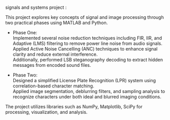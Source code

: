 signals and systems project :

This project explores key concepts of signal and image processing through two practical phases using MATLAB and Python.  

- Phase One:  
  Implemented several noise reduction techniques including FIR, IIR, and Adaptive (LMS) filtering to remove power line noise from audio signals.  
  Applied Active Noise Cancelling (ANC) techniques to enhance signal clarity and reduce external interference.  
  Additionally, performed LSB steganography decoding to extract hidden messages from encoded sound files.  

- Phase Two:  
  Designed a simplified License Plate Recognition (LPR) system using correlation-based character matching.  
  Applied image segmentation, deblurring filters, and sampling analysis to recognize characters under both ideal and blurred imaging conditions.  

The project utilizes libraries such as NumPy, Matplotlib, SciPy for processing, visualization, and analysis.  
 
